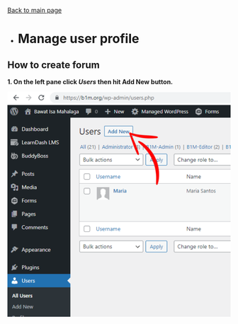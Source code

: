 [Back to main page](https://github.com/samremonte/b1m/blob/main/documentation.md)

- # Manage user profile

<h2>How to create forum</h2>

**1. On the left pane click _Users_ then hit Add New button.**

![Image6.1](/img/6.1.PNG)
